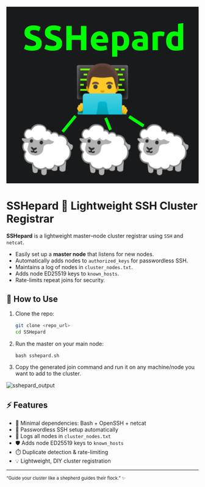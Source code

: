 ![sshepard_logo](sshepard_logo.png)

# SSHepard 🐑 Lightweight SSH Cluster Registrar

**SSHepard** is a lightweight master–node cluster registrar using `SSH` and `netcat`.  

- Easily set up a **master node** that listens for new nodes.
- Automatically adds nodes to `authorized_keys` for passwordless SSH.
- Maintains a log of nodes in `cluster_nodes.txt`.
- Adds node ED25519 keys to `known_hosts`.
- Rate-limits repeat joins for security.

## 🔧 How to Use

1. Clone the repo:
   ```bash
   git clone <repo_url>
   cd SSHepard
2. Run the master on your main node:

      ```
      bash sshepard.sh
3. Copy the generated join command and run it on any machine/node you want to add to the cluster.

![sshepard_output](sshepard_output.png)

## ⚡ Features

-   🐺 Minimal dependencies: Bash + OpenSSH + netcat
-   🔑 Passwordless SSH setup automatically
-   📄 Logs all nodes in `cluster_nodes.txt`
-   🛡️ Adds node ED25519 keys to `known_hosts`
-   ⏱️ Duplicate detection & rate-limiting
-   💡 Lightweight, DIY cluster registration

---


<sup>
“Guide your cluster like a shepherd guides their flock.” ✨
</sup>

